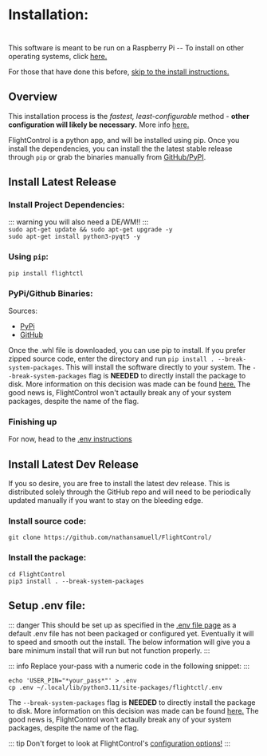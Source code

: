 # Installation: 

<div class="tip custom-block" style="padding-top: 8px">

This software is meant to be run on a Raspberry Pi -- To install on other operating systems, click [here.](install-on-other-systems.md)

</div>

For those that have done this before, [skip to the install instructions.](#install-source-code)

## Overview

This installation process is the *fastest, least-configurable* method - **other configuration will likely be necessary.** More info [here.](env.md)


FlightControl is a python app, and will be installed using pip. Once you install the dependencies, you can install the the latest stable release through ```pip``` or grab the binaries manually from [GitHub/PyPI](#pypigithub-binaries).

## Install Latest Release

### Install Project Dependencies:

::: warning
you will also need a DE/WM!!
:::  
```sudo apt-get update && sudo apt-get upgrade -y```  
```sudo apt-get install python3-pyqt5 -y```  

### Using ```pip```:

```pip install flightctl```

### PyPi/Github Binaries:

Sources:
- [PyPi](https://pypi.org/project/flightctl/#files) 
- [GitHub](https://github.com/nathansamuell/FlightControl/releases)

Once the .whl file is downloaded, you can use pip to install. If you prefer zipped source code, enter the directory and run ```pip install . --break-system-packages```. This will install the software directly to your system. The ```--break-system-packages``` flag is **NEEDED** to directly install the package to disk. More information on this decision was made can be found [here.](install-on-other-systems.md) The good news is, FlightControl won't actaully break any of your system packages, despite the name of the flag.

### Finishing up
For now, head to the [.env instructions](#setup-env-file)

## Install Latest Dev Release

If you so desire, you are free to install the latest dev release. This is distributed solely through the GitHub repo and will need to be periodically updated manually if you want to stay on the bleeding edge.

### Install source code:
```git clone https://github.com/nathansamuell/FlightControl/```

### Install the package:
```cd FlightControl```  
```pip3 install . --break-system-packages```


## Setup .env file:

::: danger
This should be set up as specified in the [.env file page](env.md) as a default .env file has not been packaged or configured yet. Eventually it will to speed and smooth out the install. The below information will give you a bare minimum install that will run but not function properly.
:::


::: info
Replace your-pass with a numeric code in the following snippet:
:::

```echo 'USER_PIN="*your_pass*"' > .env```  
```cp .env ~/.local/lib/python3.11/site-packages/flightctl/.env```  

The ```--break-system-packages``` flag is **NEEDED** to directly install the package to disk. More information on this decision was made can be found [here.](install-on-other-systems.md) The good news is, FlightControl won't actaully break any of your system packages, despite the name of the flag.

::: tip
Don't forget to look at FlightControl's [configuration options!](env.md)
:::